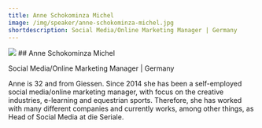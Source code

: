```yaml
---
title: Anne Schokominza Michel 
image: /img/speaker/anne-schokominza-michel.jpg
shortdescription: Social Media/Online Marketing Manager | Germany 
---
```

<img src="/img/speaker/anne-schokominza-michel.jpg">
## Anne Schokominza Michel

Social Media/Online Marketing Manager | Germany 

Anne is 32 and from Giessen. Since 2014 she has been a self-employed social media/online marketing manager, with focus on the creative industries, e-learning and equestrian sports. Therefore, she has worked with many different companies and currently works, among other things, as Head of Social Media at die Seriale.


